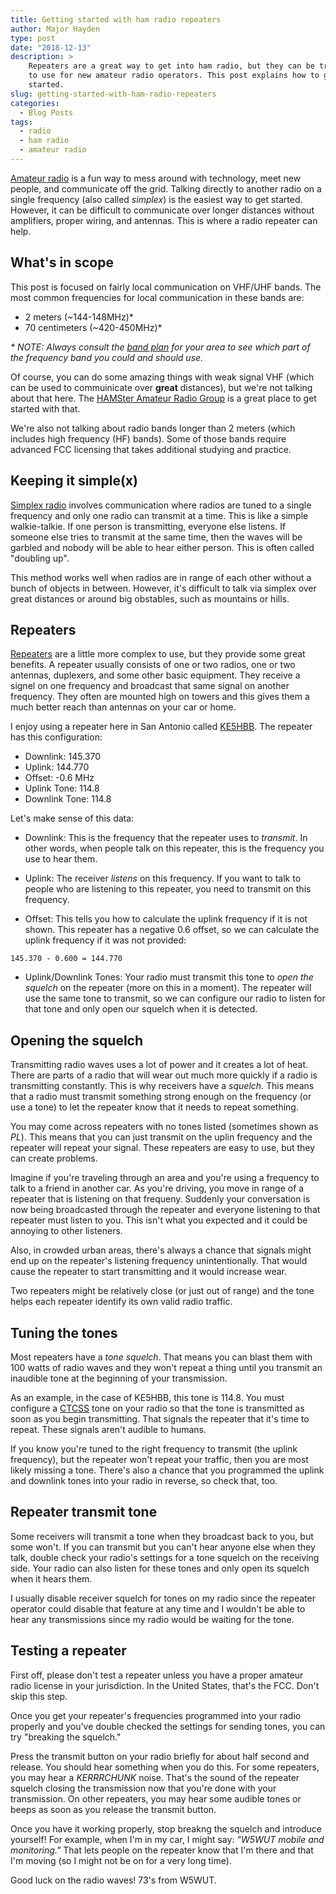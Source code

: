 ```yaml
---
title: Getting started with ham radio repeaters
author: Major Hayden
type: post
date: "2018-12-13"
description: >
    Repeaters are a great way to get into ham radio, but they can be tricky
    to use for new amateur radio operators. This post explains how to get
    started.
slug: getting-started-with-ham-radio-repeaters
categories:
  - Blog Posts
tags:
  - radio
  - ham radio
  - amateur radio
---
```


[Amateur radio] is a fun way to mess around with technology, meet new people,
and communicate off the grid. Talking directly to another radio on a single
frequency (also called *simplex*) is the easiest way to get started. However,
it can be difficult to communicate over longer distances without amplifiers,
proper wiring, and antennas. This is where a radio repeater can help.

## What's in scope

This post is focused on fairly local communication on VHF/UHF bands. The most
common frequencies for local communication in these bands are:

  * 2 meters (~144-148MHz)*
  * 70 centimeters (~420-450MHz)*

*\* NOTE: Always consult the [band plan] for your area to see which part of the
frequency band you could and should use.*

Of course, you can do some amazing things with weak signal VHF (which can be
used to commuinicate over **great** distances), but we're not talking about
that here. The [HAMSter Amateur Radio Group] is a great place to get started
with that.

We're also not talking about radio bands longer than 2 meters (which includes
high frequency (HF) bands). Some of those bands require advanced FCC
licensing that takes additional studying and practice.

## Keeping it simple(x)

[Simplex radio] involves communication where radios are tuned to a single
frequency and only one radio can transmit at a time. This is like a simple
walkie-talkie. If one person is transmitting, everyone else listens. If
someone else tries to transmit at the same time, then the waves will be
garbled and nobody will be able to hear either person. This is often called
"doubling up".

This method works well when radios are in range of each other without a bunch
of objects in between. However, it's difficult to talk via simplex over great
distances or around big obstables, such as mountains or hills.

## Repeaters

[Repeaters] are a little more complex to use, but they provide some great
benefits. A repeater usually consists of one or two radios, one or two
antennas, duplexers, and some other basic equipment. They receive a signel on
one frequency and broadcast that same signal on another frequency. They often
are mounted high on towers and this gives them a much better reach than
antennas on your car or home.

I enjoy using a repeater here in San Antonio called [KE5HBB]. The repeater
has this configuration:

* Downlink: 145.370
* Uplink: 144.770
* Offset: -0.6 MHz
* Uplink Tone: 114.8
* Downlink Tone: 114.8

Let's make sense of this data:

* Downlink: This is the frequency that the repeater uses to *transmit*. In
  other words, when people talk on this repeater, this is the frequency you
  use to hear them.

* Uplink: The receiver *listens* on this frequency. If you want to talk to
  people who are listening to this repeater, you need to transmit on this
  frequency.

* Offset: This tells you how to calculate the uplink frequency if it is not
  shown. This repeater has a negative 0.6 offset, so we can calculate the
  uplink frequency if it was not provided:

```
145.370 - 0.600 = 144.770
```

* Uplink/Downlink Tones: Your radio must transmit this tone to *open the
  squelch* on the repeater (more on this in a moment). The repeater will use
  the same tone to transmit, so we can configure our radio to listen for that
  tone and only open our squelch when it is detected.

## Opening the squelch

Transmitting radio waves uses a lot of power and it creates a lot of heat.
There are parts of a radio that will wear out much more quickly if a radio is
transmitting constantly. This is why receivers have a *squelch*. This means
that a radio must transmit something strong enough on the frequency (or use a
tone) to let the repeater know that it needs to repeat something.

You may come across repeaters with no tones listed (sometimes shown as *PL*).
This means that you can just transmit on the uplin frequency and the repeater
will repeat your signal. These repeaters are easy to use, but they can create
problems.

Imagine if you're traveling through an area and you're using a frequency to
talk to a friend in another car. As you're driving, you move in range of a
repeater that is listening on that frequeny. Suddenly your conversation is
now being broadcasted through the repeater and everyone listening to that
repeater must listen to you. This isn't what you expected and it could be
annoying to other listeners.

Also, in crowded urban areas, there's always a chance that signals might end
up on the repeater's listening frequency unintentionally. That would cause
the repeater to start transmitting and it would increase wear.

Two repeaters might be relatively close (or just out of range) and the tone
helps each repeater identify its own valid radio traffic.

## Tuning the tones

Most repeaters have a *tone squelch*. That means you can blast them with 100
watts of radio waves and they won't repeat a thing until you transmit an
inaudible tone at the beginning of your transmission.

As an example, in the case of KE5HBB, this tone is 114.8. You must configure
a [CTCSS] tone on your radio so that the tone is transmitted as soon as you
begin transmitting. That signals the repeater that it's time to repeat. These
signals aren't audible to humans.

If you know you're tuned to the right frequency to transmit (the uplink
frequency), but the repeater won't repeat your traffic, then you are most
likely missing a tone. There's also a chance that you programmed the uplink
and downlink tones into your radio in reverse, so check that, too.

## Repeater transmit tone

Some receivers will transmit a tone when they broadcast back to you, but some
won't. If you can transmit but you can't hear anyone else when they talk,
double check your radio's settings for a tone squelch on the receiving side.
Your radio can also listen for these tones and only open its squelch when it
hears them.

I usually disable receiver squelch for tones on my radio since the repeater
operator could disable that feature at any time and I wouldn't be able to
hear any transmissions since my radio would be waiting for the tone.

## Testing a repeater

First off, please don't test a repeater unless you have a proper amateur
radio license in your jurisdiction. In the United States, that's the FCC.
Don't skip this step.

Once you get your repeater's frequencies programmed into your radio properly
and you've double checked the settings for sending tones, you can try
"breaking the squelch."

Press the transmit button on your radio briefly for about half second and
release. You should hear something when you do this. For some repeaters, you
may hear a *KERRRCHUNK* noise. That's the sound of the repeater squelch
closing the transmission now that you're done with your transmission. On
other repeaters, you may hear some audible tones or beeps as soon as you
release the transmit button.

Once you have it working properly, stop breakng the squelch and introduce
yourself! For example, when I'm in my car, I might say: *"W5WUT mobile and
monitoring."* That lets people on the repeater know that I'm there and that
I'm moving (so I might not be on for a very long time).

Good luck on the radio waves! 73's from W5WUT.

[Amateur radio]: https://en.wikipedia.org/wiki/Amateur_radio
[band plan]: http://www.arrl.org/band-plan
[HAMSter Amateur Radio Group]: http://www.144200.net/about.html
[Simplex radio]: https://en.wikipedia.org/wiki/Simplex_communication
[Repeaters]: https://en.wikipedia.org/wiki/Repeater
[KE5HBB]: https://repeaterbook.com/repeaters/details.php?state_id=48&ID=11397
[CTCSS]: https://en.wikipedia.org/wiki/Continuous_Tone-Coded_Squelch_System

